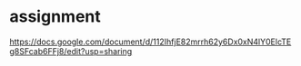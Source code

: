 # assignment
https://docs.google.com/document/d/112IhfjE82mrrh62y6Dx0xN4lY0ElcTEg8SFcab6FFj8/edit?usp=sharing
